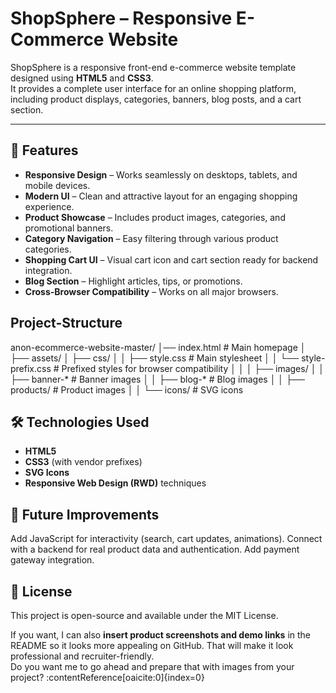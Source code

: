 # ShopSphere – Responsive E-Commerce Website

ShopSphere is a responsive front-end e-commerce website template designed using **HTML5** and **CSS3**.  
It provides a complete user interface for an online shopping platform, including product displays, categories, banners, blog posts, and a cart section.

---

## 🚀 Features
- **Responsive Design** – Works seamlessly on desktops, tablets, and mobile devices.
- **Modern UI** – Clean and attractive layout for an engaging shopping experience.
- **Product Showcase** – Includes product images, categories, and promotional banners.
- **Category Navigation** – Easy filtering through various product categories.
- **Shopping Cart UI** – Visual cart icon and cart section ready for backend integration.
- **Blog Section** – Highlight articles, tips, or promotions.
- **Cross-Browser Compatibility** – Works on all major browsers.
  
## Project-Structure
anon-ecommerce-website-master/
│── index.html # Main homepage
│
├── assets/
│ ├── css/
│ │ ├── style.css # Main stylesheet
│ │ └── style-prefix.css # Prefixed styles for browser compatibility
│ │
│ ├── images/
│ │ ├── banner-* # Banner images
│ │ ├── blog-* # Blog images
│ │ ├── products/ # Product images
│ │ └── icons/ # SVG icons

## 🛠️ Technologies Used
- **HTML5**
- **CSS3** (with vendor prefixes)
- **SVG Icons**
- **Responsive Web Design (RWD)** techniques

## 📌 Future Improvements
Add JavaScript for interactivity (search, cart updates, animations).
Connect with a backend for real product data and authentication.
Add payment gateway integration.

## 📜 License
This project is open-source and available under the MIT License.

If you want, I can also **insert product screenshots and demo links** in the README so it looks more appealing on GitHub. That will make it look professional and recruiter-friendly.  
Do you want me to go ahead and prepare that with images from your project? ​:contentReference[oaicite:0]{index=0}​



  




